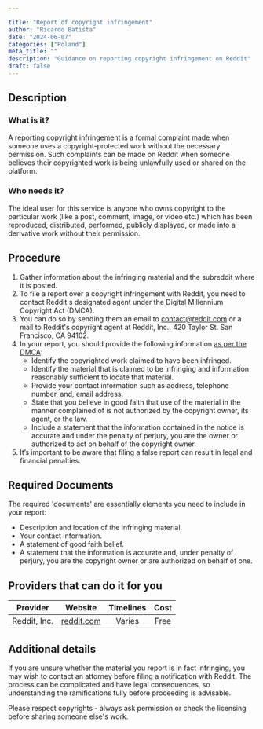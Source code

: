 ```yaml
---

title: "Report of copyright infringement"
author: "Ricardo Batista"
date: "2024-06-07"
categories: ["Poland"]
meta_title: ""
description: "Guidance on reporting copyright infringement on Reddit"
draft: false
---
```


## Description
### What is it?
A reporting copyright infringement is a formal complaint made when someone uses a copyright-protected work without the necessary permission. Such complaints can be made on Reddit when someone believes their copyrighted work is being unlawfully used or shared on the platform.

### Who needs it?
The ideal user for this service is anyone who owns copyright to the particular work (like a post, comment, image, or video etc.) which has been reproduced, distributed, performed, publicly displayed, or made into a derivative work without their permission.

## Procedure

1. Gather information about the infringing material and the subreddit where it is posted.
2. To file a report over a copyright infringement with Reddit, you need to contact Reddit's designated agent under the Digital Millennium Copyright Act (DMCA). 
3. You can do so by sending them an email to contact@reddit.com or a mail to Reddit's copyright agent at Reddit, Inc., 420 Taylor St. San Francisco, CA 94102.
4. In your report, you should provide the following information [as per the DMCA](https://www.copyright.gov/title17/92chap5.html#512):
   - Identify the copyrighted work claimed to have been infringed.
   - Identify the material that is claimed to be infringing and information reasonably sufficient to locate that material.
   - Provide your contact information such as address, telephone number, and, email address.
   - State that you believe in good faith that use of the material in the manner complained of is not authorized by the copyright owner, its agent, or the law.
   - Include a statement that the information contained in the notice is accurate and under the penalty of perjury, you are the owner or authorized to act on behalf of the copyright owner.
5. It’s important to be aware that filing a false report can result in legal and financial penalties.

## Required Documents
The required 'documents' are essentially elements you need to include in your report:
- Description and location of the infringing material.
- Your contact information.
- A statement of good faith belief.
- A statement that the information is accurate and, under penalty of perjury, you are the copyright owner or are authorized on behalf of one.

## Providers that can do it for you

| Provider        |     Website     |     Timelines    |       Cost      |
| --------------- | --------------- |  :-------------: | :-------------: |
| Reddit, Inc.    |  [reddit.com](https://www.reddit.com/)  |      Varies     |        Free     |

## Additional details
If you are unsure whether the material you report is in fact infringing, you may wish to contact an attorney before filing a notification with Reddit. The process can be complicated and have legal consequences, so understanding the ramifications fully before proceeding is advisable. 

Please respect copyrights - always ask permission or check the licensing before sharing someone else's work.
